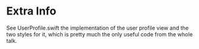 # Extra Info

See UserProfile.swift the implementation of the user profile view and the two styles for it, which is pretty much the only useful code from the whole talk.


